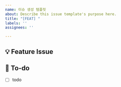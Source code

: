 ```yaml
---
name: 이슈 생성 템플릿
about: Describe this issue template's purpose here.
title: "[FEAT] "
labels: ''
assignees: ''

---
```


## 💡 Feature Issue
<!-- 관련 이슈에 대해 설명해주세요. -->

## 🌿  To-do
<!-- 해야 할 일들을 적어주세요. -->
- [ ] todo
